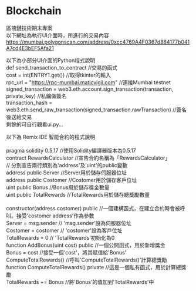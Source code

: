 # Blockchain
區塊鏈技術期末專案<br>
以下網址為執行UI介面時，所進行的交易內容<br>
https://mumbai.polygonscan.com/address/0xcc4769A4F0367d884177b041A7cd4E3bEF5Afa21

以下為小部分UI介面的Python程式說明<br>
def send_transaction_to_contract        //交易的函式 <br>
cost = int(ENTRY1.get())                //取得tkinter的輸入 <br>
rpc_url = "https://rpc-mumbai.maticvigil.com"                                       //連接Mumbai testnet  <br>
signed_transaction = web3.eth.account.sign_transaction(transaction, private_key)    //私鑰做簽名  <br>
transaction_hash = web3.eth.send_raw_transaction(signed_transaction.rawTransaction) //簽名後送給交易  <br>
剩餘的可自行觀看ui.py... <br>
                                        
以下為 Remix IDE 智能合約的程式說明<br>    
pragma solidity 0.5.17                  //使用Solidity編譯器版本為0.5.17 <br>
contract RewardsCalculator              //宣告合約名稱為「RewardsCalculator」<br>
// 分別宣告兩行類別為'address'及'uint'的public變數<br>
    address public Server               //Server用於儲存伺服器位址<br>
    address public Costomer             //Costomer用於儲存客戶位址<br>
    uint public Bonus                   //Bonus用於儲存獎金數量<br>
    uint public TotalRewards            //TotalRewards用於儲存總獎勵數量<br>                       
constructor(address costomer) public    //一個建構函式，在建立合約時會被呼叫。接受'costomer address'作為參數<br>
    Server = msg.sender                 // 'msg.sender'設為伺服器位址<br>
    Costomer = costomer                 // 'costomer'設為客戶位址<br>
    TotalRewards = 0                    // 'TotalRewards'初始化為0<br>
function AddBonus(uint cost) public     //一個公開函式，用於新增獎金<br>
    Bonus = cost                        //接受一個'cost'，將其賦值給'Bonus'<br>
    ComputeTotalRewards()               //呼叫'ComputeTotalRewards()'計算總獎勵<br>
function ComputeTotalRewards() private  //這是一個私有函式，用於計算總獎勵<br>
    TotalRewards += Bonus               //將'Bonus'的值加到'TotalRewards'中<br>
    
